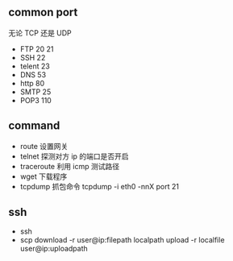 ## common port
无论 TCP 还是 UDP
- FTP 20 21
- SSH 22
- telent 23
- DNS 53
- http 80
- SMTP 25
- POP3 110


## command
- route
	设置网关
- telnet
	探测对方 ip 的端口是否开启
- traceroute
	利用 icmp
	测试路径
- wget
	下载程序
- tcpdump
	抓包命令
	tcpdump -i eth0 -nnX port 21

## ssh
- ssh
- scp
	download
	-r user@ip:filepath localpath
	upload
	-r localfile user@ip:uploadpath

